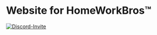 # Website for HomeWorkBros™
[![Discord-Invite](https://discordapp.com/api/guilds/770933405264248832/widget.png?style=banner2)](https://discord.gg/myG9Pueb7y)
